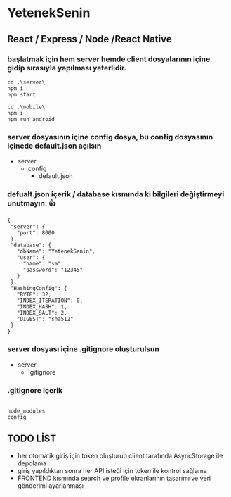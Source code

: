 # YetenekSenin
## React / Express / Node /React Native

### başlatmak için hem server hemde client dosyalarının içine gidip sırasıyla yapılması yeterlidir.
```
cd .\server\
npm i
npm start 

cd .\mobile\
npm i
npm run android 

```

### server dosyasının içine config dosya, bu config dosyasının içinede default.json açılsın
* server
  * config
    * default.json
    
 ### defualt.json içerik / database kısmında ki bilgileri değiştirmeyi unutmayın. :+1:
 ```
{
  "server": {
    "port": 8000
  },
  "database": {
    "dbName": "YetenekSenin",
    "user": {
      "name": "sa",
      "password": "12345"
    }
  },
  "HashingConfig": {
    "BYTE": 32,
    "INDEX_ITERATION": 0,
    "INDEX_HASH": 1,
    "INDEX_SALT": 2,
    "DIGEST": "sha512"
  }
}
```

### server dosyası içine .gitignore oluşturulsun 

* server
  * .gitignore

### .gitignore içerik

```

node_modules
config

```


## TODO LİST

* her otomatik giriş için token oluşturup client tarafında AsyncStorage ile depolama
* giriş yapıldıktan sonra her API isteği için token ile kontrol sağlama 
* FRONTEND kısmında search ve profile ekranlarının tasarımı ve veri gönderimi ayarlanması
